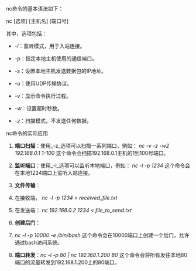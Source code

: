 nc命令的基本语法如下：

nc [选项] [主机名] [端口号]

其中，选项包括：

- _-l_：监听模式，用于入站连接。
    
- _-p_：指定本地主机使用的通信端口。
    
- _-s_：设置本地主机发送数据包的IP地址。
    
- _-u_：使用UDP传输协议。
    
- _-v_：显示命令执行过程。
    
- _-w_：设置超时秒数。
    
- _-z_：扫描模式，不发送任何数据。
    

nc命令的实际应用

1. **端口扫描**：使用_-z_选项可以扫描一系列端口，例如： _nc -v -z -w2 192.168.0.1 1-100_ 这个命令会扫描192.168.0.1主机的1到100号端口。
    
2. **监听端口**：使用_-l_选项可以监听本地端口，例如： _nc -l -p 1234_ 这个命令会在本地1234端口上监听入站连接。
    
3. **文件传输**：
4. 在接收端， _nc -l -p 1234 > received_file.txt_ 
5. 在发送端： _nc 192.168.0.2 1234 < file_to_send.txt_
    
6. **创建后门**：
7. _nc -l -p 10000 -e /bin/bash_ 这个命令会在10000端口上创建一个后门，允许通过bash访问系统。
    
8. **端口转发**：_nc -l -p 80 | nc 192.168.1.200 80_ 这个命令会将所有发往本地80端口的流量转发到192.168.1.200上的80端口。